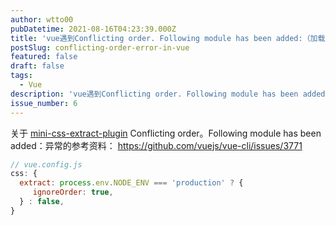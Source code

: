 ```yaml
---
author: wtto00
pubDatetime: 2021-08-16T04:23:39.000Z
title: 'vue遇到Conflicting order. Following module has been added:（加载顺序冲突）'
postSlug: conflicting-order-error-in-vue
featured: false
draft: false
tags:
  - Vue
description: 'vue遇到Conflicting order. Following module has been added:（加载顺序冲突）'
issue_number: 6
---
```


关于 [mini-css-extract-plugin](https://www.npmjs.com/package/mini-css-extract-plugin) Conflicting order。Following module has been added：异常的参考资料：
<https://github.com/vuejs/vue-cli/issues/3771>

```js
// vue.config.js
css: {
  extract: process.env.NODE_ENV === 'production' ? {
     ignoreOrder: true,
  } : false,
}
```
